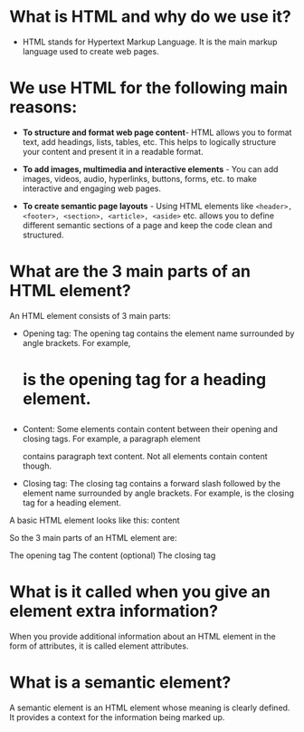 # What is HTML and why do we use it?
- HTML stands for Hypertext Markup Language. It is the main markup language used to create web pages.

# We use HTML for the following main reasons:

- **To structure and format web page content**- HTML allows you to format text, add headings, lists, tables, etc. This helps to logically structure your content and present it in a readable format.

- **To add images, multimedia and interactive elements** - You can add images, videos, audio, hyperlinks, buttons, forms, etc. to make interactive and engaging web pages.

- **To create semantic page layouts** - Using HTML elements like `<header>, <footer>, <section>, <article>, <aside>` etc. allows you to define different semantic sections of a page and keep the code clean and structured.

# What are the 3 main parts of an HTML element?


An HTML element consists of 3 main parts:

- Opening tag: <element>
The opening tag contains the element name surrounded by angle brackets. For example, <h1> is the opening tag for a heading element.

- Content: Some elements contain content between their opening and closing tags. For example, a paragraph element <p> contains paragraph text content. Not all elements contain content though.

- Closing tag: </element>
The closing tag contains a forward slash followed by the element name surrounded by angle brackets. For example, </h1> is the closing tag for a heading element.

A basic HTML element looks like this:
<element>content</element>

So the 3 main parts of an HTML element are:

The opening tag
The content (optional)
The closing tag

# What is it called when you give an element extra information?

When you provide additional information about an HTML element in the form of attributes, it is called element attributes.

# What is a semantic element?

A semantic element is an HTML element whose meaning is clearly defined. It provides a context for the information being marked up.
